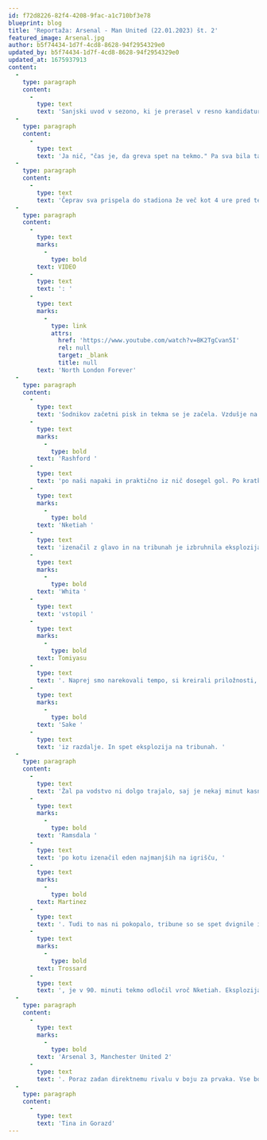 ```yaml
---
id: f72d8226-82f4-4208-9fac-a1c710bf3e78
blueprint: blog
title: 'Reportaža: Arsenal - Man United (22.01.2023) št. 2'
featured_image: Arsenal.jpg
author: b5f74434-1d7f-4cd8-8628-94f2954329e0
updated_by: b5f74434-1d7f-4cd8-8628-94f2954329e0
updated_at: 1675937913
content:
  -
    type: paragraph
    content:
      -
        type: text
        text: 'Sanjski uvod v sezono, ki je prerasel v resno kandidaturo za prvaka Premier league. Morebiten prvi naslov po letu 2004. Spet ta "sexy igra" zaradi katere smo začeli navijati za Arsenal. Prebujajoči se Manchester United in prebujajoče se staro rivalstvo. Spektakel na Emiratesu 22. Januarja 2023. '
  -
    type: paragraph
    content:
      -
        type: text
        text: 'Ja nič, "čas je, da greva spet na tekmo." Pa sva bila tam. Že opoldne, na mrzlo, a prelepo sončno nedeljo sva se odeta v Arsenalove barve odpravila proti tokrat (zaradi prenove) golemu Emiratesu. Dopoldne sva obiskala še Britanski muzej, ampak z mislimi niti nisem bil pri stvari. Uhajale so mi namreč k popoldanskemu spektaklu, derbiju z Manchester Unitedom. Ko sva sestopila iz metroja na postajo Arsenal, prečkala tisti znani most in zagledala stadion, me je spet preplavilo tisto znano veselje, enako veselje kot sem ga doživel že pred 14 leti, ko sem prvič zagledal ta prelep objekt.'
  -
    type: paragraph
    content:
      -
        type: text
        text: 'Čeprav sva prispela do stadiona že več kot 4 ure pred tekmo, je bilo že zelo živahno. Že 4 ure pred začetnim piskom se je zdelo, da je nekaj drugače kot ob prejšnjih obiskih tekem. Optimizem, veselje, tudi nekakšen ponos in samozavest vseh naokoli. Hitro nekaj kupiti v The Armoury, kjer se skorajda ni dalo premikati zaradi gneče, nato pa spet ven na sonce. Tam je že zgodaj pred tekmo igral band arsenalovih navijačev znane napeve na trobila in spravljal ostale navijače na noge in v evforijo. Ker sem pred prav vsako tekmo do zdaj pojedel svoj zadnji obrok v bližnjem McDonaldsu in smo tako tudi vedno zmagali, sva se tudi tokrat predala vraževerju in šla tja na kosilo. Nato pa naslednja obvezna postaja – pivo v enem izmed arsenalovih pubov. Tokrat sva zaradi bližine izbrala Tollington, kjer sva sicer morala zaradi gneče nekaj časa čakat v vrsti, ampak ni nama bilo žal. Prav prava mera tistega pubovskega vonja po hmelju, glasni napevi ogretih Goonerjev in rdeče-bela armada so dodatno dvigovali napetost in ogrevali sicer mrzlo ozračje tistega dne pred enim najbolj pomembnih derbijev zadnjih let. Dobro uro pred tekmo sva se že nestrpna odpravila proti stadionu, pokazala vstopnice, nato pa pohitela do svojih sedežev. Še eno neskončno dolgo uro do tekme sva opazovala igralce ob ogrevanju, se pridružila pozdravljanju, nato pa je šlo zares. Zadonelo je "North London forever", kocine so šle pokonci in decibeli so se dvignili v nebo. Nepopisno, takega vzdušja ne pomnim.'
  -
    type: paragraph
    content:
      -
        type: text
        marks:
          -
            type: bold
        text: VIDEO
      -
        type: text
        text: ': '
      -
        type: text
        marks:
          -
            type: link
            attrs:
              href: 'https://www.youtube.com/watch?v=BK2TgCvan5I'
              rel: null
              target: _blank
              title: null
        text: 'North London Forever'
  -
    type: paragraph
    content:
      -
        type: text
        text: 'Sodnikov začetni pisk in tekma se je začela. Vzdušje na tribunah se je preneslo na igralce, ki so prvih nekaj minut kar leteli po igrišču. Nato se je nekoliko vzpostavilo ravnovesje, ampak Arsenal je bil boljša ekipa na terenu, stiskal nasprotnika, ko se je le dalo, nasprotnik pa je bil nevaren preko nekaj protinapadov in zaradi kakovosti nekaj posameznikov. Kakovost posameznika je tudi vodila do prvega gola, saj je '
      -
        type: text
        marks:
          -
            type: bold
        text: 'Rashford '
      -
        type: text
        text: 'po naši napaki in praktično iz nič dosegel gol. Po kratkem šoku smo se vsi opomogli in takoj spet stali za ekipo. Letos je drugače, letos vlada optimizem. Prav v nobenem trenutku se ni čutil strah na tribunah oz. občutek, da ne bi bili sposobni tekme obrnit. Tako je tudi nekaj minut kasneje na ta dan odlični '
      -
        type: text
        marks:
          -
            type: bold
        text: 'Nketiah '
      -
        type: text
        text: 'izenačil z glavo in na tribunah je izbruhnila eksplozija navdušenja. Do konca prvega polčasa smo še naprej narekovali tempo, ampak izid se več ni spremenil. Že ob polčasu je prišlo do menjave in sicer je namesto presenetljivo ne najbolj zanesljivega '
      -
        type: text
        marks:
          -
            type: bold
        text: 'Whita '
      -
        type: text
        text: 'vstopil '
      -
        type: text
        marks:
          -
            type: bold
        text: Tomiyasu
      -
        type: text
        text: '. Naprej smo narekovali tempo, si kreirali priložnosti, gostje pa so pretili preko protinapadov, predvsem preko vročega Rashforda. Nato pa individualna kakovost in popoln preobrat z neverjetnim golom '
      -
        type: text
        marks:
          -
            type: bold
        text: 'Sake '
      -
        type: text
        text: 'iz razdalje. In spet eksplozija na tribunah. '
  -
    type: paragraph
    content:
      -
        type: text
        text: 'Žal pa vodstvo ni dolgo trajalo, saj je nekaj minut kasneje po napaki '
      -
        type: text
        marks:
          -
            type: bold
        text: 'Ramsdala '
      -
        type: text
        text: 'po kotu izenačil eden najmanjših na igrišču, '
      -
        type: text
        marks:
          -
            type: bold
        text: Martinez
      -
        type: text
        text: '. Tudi to nas ni pokopalo, tribune so se spet dvignile in naši fantje so zadnjih 20 minut stisnili nasprotnika v svoj kazenski prostor. Nasprotni igralci, namazani z vsemi žavbami, so poskušali pokrasti karseda veliko časa in tekmo pripeljat do konca z neodločenim rezultatom, nato pa se je zgodilo. Po lepi akciji, v kateri je bil udeležen tudi najnovejši prišlek '
      -
        type: text
        marks:
          -
            type: bold
        text: Trossard
      -
        type: text
        text: ', je v 90. minuti tekmo odločil vroč Nketiah. Eksplozija, evforija, ekstaza na tribunah. Ušesa parajoče kričanje, objemanje, napevi. Neverjetno. Nato smo tekmo dokaj mirno pripeljali do konca in zabava se je začela. Še dolgo po tekmi so trajali napevi tako na stadionu, kot tudi v okoliških pubih. Sreča, optimizem in upanje.'
  -
    type: paragraph
    content:
      -
        type: text
        marks:
          -
            type: bold
        text: 'Arsenal 3, Manchester United 2'
      -
        type: text
        text: '. Poraz zadan direktnemu rivalu v boju za prvaka. Vse bolj se zdi, da bo to končno spet naša sezona. Letos gremo do konca. Hvala Arsenalu in hvala Navijaškemu klubu Arsenal Slovenija za enega najbolj norih popoldnevov v najinem življenju. Up the Arsenal!'
  -
    type: paragraph
    content:
      -
        type: text
        text: 'Tina in Gorazd'
---
```

